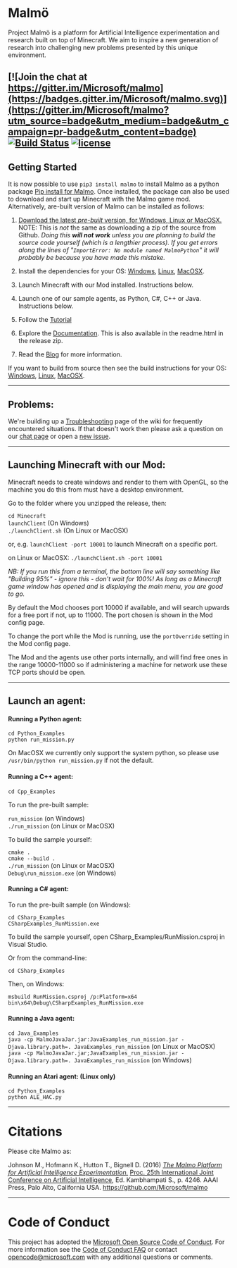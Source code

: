 # Malmö #

Project Malmö is a platform for Artificial Intelligence experimentation and research built on top of Minecraft. We aim to inspire a new generation of research into challenging new problems presented by this unique environment.

[![Join the chat at https://gitter.im/Microsoft/malmo](https://badges.gitter.im/Microsoft/malmo.svg)](https://gitter.im/Microsoft/malmo?utm_source=badge&utm_medium=badge&utm_campaign=pr-badge&utm_content=badge) [![Build Status](https://travis-ci.org/Microsoft/malmo.svg?branch=master)](https://travis-ci.org/Microsoft/malmo) [![license](https://img.shields.io/github/license/mashape/apistatus.svg?maxAge=2592000)](https://github.com/Microsoft/malmo/blob/master/LICENSE.txt)
----
    
## Getting Started ##

It is now possible to use ```pip3 install malmo``` to install Malmo as a python package [Pip install for Malmo](https://github.com/Microsoft/malmo/blob/package/scripts/python-wheel/README.md). Once installed, the package can also be used to download and start up Minecraft with the Malmo game mod. Alternatively, are-built version of Malmo can be installed as follows:

1. [Download the latest *pre-built* version, for Windows, Linux or MacOSX.](https://github.com/Microsoft/malmo/releases)   
      NOTE: This is _not_ the same as downloading a zip of the source from Github. _Doing this **will not work** unless you are planning to build the source code yourself (which is a lengthier process). If you get errors along the lines of "`ImportError: No module named MalmoPython`" it will probably be because you have made this mistake._

2. Install the dependencies for your OS: [Windows](doc/install_windows.md), [Linux](doc/install_linux.md), [MacOSX](doc/install_macosx.md).

3. Launch Minecraft with our Mod installed. Instructions below.

4. Launch one of our sample agents, as Python, C#, C++ or Java. Instructions below.

5. Follow the [Tutorial](https://github.com/Microsoft/malmo/blob/master/Malmo/samples/Python_examples/Tutorial.pdf) 

6. Explore the [Documentation](http://microsoft.github.io/malmo/). This is also available in the readme.html in the release zip.

7. Read the [Blog](http://microsoft.github.io/malmo/blog) for more information.

If you want to build from source then see the build instructions for your OS: [Windows](doc/build_windows.md), [Linux](doc/build_linux.md), [MacOSX](doc/build_macosx.md).

----

## Problems: ##

We're building up a [Troubleshooting](https://github.com/Microsoft/malmo/wiki/Troubleshooting) page of the wiki for frequently encountered situations. If that doesn't work then please ask a question on our [chat page](https://gitter.im/Microsoft/malmo) or open a [new issue](https://github.com/Microsoft/malmo/issues/new).

----

## Launching Minecraft with our Mod: ##

Minecraft needs to create windows and render to them with OpenGL, so the machine you do this from must have a desktop environment.

Go to the folder where you unzipped the release, then:

`cd Minecraft`  
`launchClient` (On Windows)  
`./launchClient.sh` (On Linux or MacOSX)

or, e.g. `launchClient -port 10001` to launch Minecraft on a specific port.

on Linux or MacOSX: `./launchClient.sh -port 10001`

*NB: If you run this from a terminal, the bottom line will say something like "Building 95%" - ignore this - don't wait for 100%! As long as a Minecraft game window has opened and is displaying the main menu, you are good to go.*

By default the Mod chooses port 10000 if available, and will search upwards for a free port if not, up to 11000.
The port chosen is shown in the Mod config page.

To change the port while the Mod is running, use the `portOverride` setting in the Mod config page.

The Mod and the agents use other ports internally, and will find free ones in the range 10000-11000 so if administering
a machine for network use these TCP ports should be open.

----

## Launch an agent: ##

#### Running a Python agent: ####

```
cd Python_Examples
python run_mission.py
```

On MacOSX we currently only support the system python, so please use `/usr/bin/python run_mission.py` if not the default. 

#### Running a C++ agent: ####

`cd Cpp_Examples`

To run the pre-built sample:

`run_mission` (on Windows)  
`./run_mission` (on Linux or MacOSX)

To build the sample yourself:

`cmake .`  
`cmake --build .`  
`./run_mission` (on Linux or MacOSX)  
`Debug\run_mission.exe` (on Windows)

#### Running a C# agent: ####

To run the pre-built sample (on Windows):

`cd CSharp_Examples`  
`CSharpExamples_RunMission.exe`

To build the sample yourself, open CSharp_Examples/RunMission.csproj in Visual Studio.

Or from the command-line:

`cd CSharp_Examples`

Then, on Windows:  
```
msbuild RunMission.csproj /p:Platform=x64
bin\x64\Debug\CSharpExamples_RunMission.exe
```

#### Running a Java agent: ####

`cd Java_Examples`  
`java -cp MalmoJavaJar.jar:JavaExamples_run_mission.jar -Djava.library.path=. JavaExamples_run_mission` (on Linux or MacOSX)  
`java -cp MalmoJavaJar.jar;JavaExamples_run_mission.jar -Djava.library.path=. JavaExamples_run_mission` (on Windows)

#### Running an Atari agent: (Linux only) ####

```
cd Python_Examples
python ALE_HAC.py
```

----

# Citations #

Please cite Malmo as:

Johnson M., Hofmann K., Hutton T., Bignell D. (2016) [_The Malmo Platform for Artificial Intelligence Experimentation._](http://www.ijcai.org/Proceedings/16/Papers/643.pdf) [Proc. 25th International Joint Conference on Artificial Intelligence](http://www.ijcai.org/Proceedings/2016), Ed. Kambhampati S., p. 4246. AAAI Press, Palo Alto, California USA. https://github.com/Microsoft/malmo

----

# Code of Conduct #

This project has adopted the [Microsoft Open Source Code of Conduct](https://opensource.microsoft.com/codeofconduct/). For more information see the [Code of Conduct FAQ](https://opensource.microsoft.com/codeofconduct/faq/) or contact [opencode@microsoft.com](mailto:opencode@microsoft.com) with any additional questions or comments.
